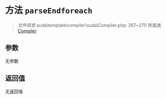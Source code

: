 # 方法 `parseEndforeach`

> *文件信息* suda\template\compiler\suda\Compiler.php: 267~270
> 所属类 [Compiler](../Compiler.md)




## 参数


无参数


## 返回值

无返回值
